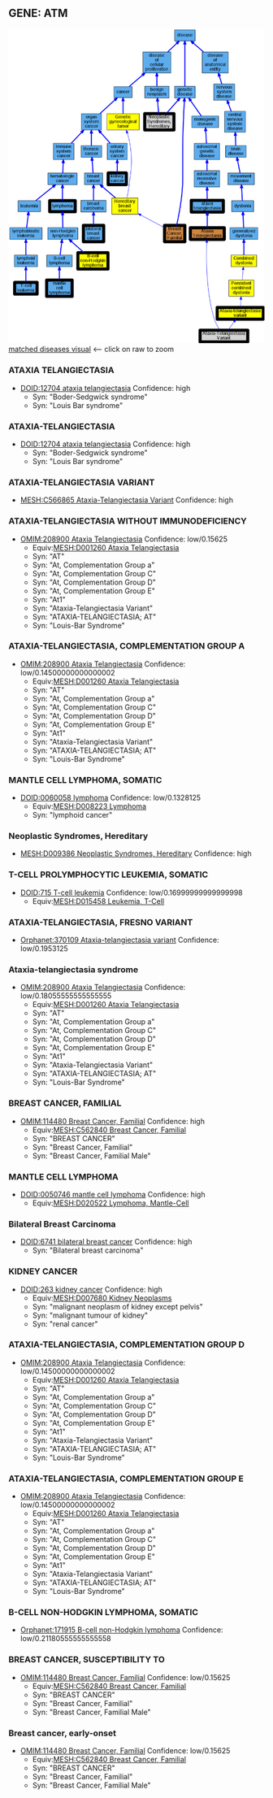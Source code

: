 
## GENE: ATM

![image](ATM.png)
[matched diseases visual](ATM.png)  <-- click on raw to zoom


### ATAXIA TELANGIECTASIA
 * [DOID:12704 ataxia telangiectasia](http://beta.monarchinitiative.org/disease/DOID:12704) Confidence: high
    * Syn: "Boder-Sedgwick syndrome"
    * Syn: "Louis Bar syndrome"

### ATAXIA-TELANGIECTASIA
 * [DOID:12704 ataxia telangiectasia](http://beta.monarchinitiative.org/disease/DOID:12704) Confidence: high
    * Syn: "Boder-Sedgwick syndrome"
    * Syn: "Louis Bar syndrome"

### ATAXIA-TELANGIECTASIA VARIANT
 * [MESH:C566865 Ataxia-Telangiectasia Variant](http://beta.monarchinitiative.org/disease/MESH:C566865) Confidence: high

### ATAXIA-TELANGIECTASIA WITHOUT IMMUNODEFICIENCY
 * [OMIM:208900 Ataxia Telangiectasia](http://beta.monarchinitiative.org/disease/OMIM:208900) Confidence: low/0.15625
    * Equiv:[MESH:D001260 Ataxia Telangiectasia](http://beta.monarchinitiative.org/disease/MESH:D001260)
    * Syn: "AT"
    * Syn: "At, Complementation Group a"
    * Syn: "At, Complementation Group C"
    * Syn: "At, Complementation Group D"
    * Syn: "At, Complementation Group E"
    * Syn: "At1"
    * Syn: "Ataxia-Telangiectasia Variant"
    * Syn: "ATAXIA-TELANGIECTASIA; AT"
    * Syn: "Louis-Bar Syndrome"

### ATAXIA-TELANGIECTASIA, COMPLEMENTATION GROUP A
 * [OMIM:208900 Ataxia Telangiectasia](http://beta.monarchinitiative.org/disease/OMIM:208900) Confidence: low/0.14500000000000002
    * Equiv:[MESH:D001260 Ataxia Telangiectasia](http://beta.monarchinitiative.org/disease/MESH:D001260)
    * Syn: "AT"
    * Syn: "At, Complementation Group a"
    * Syn: "At, Complementation Group C"
    * Syn: "At, Complementation Group D"
    * Syn: "At, Complementation Group E"
    * Syn: "At1"
    * Syn: "Ataxia-Telangiectasia Variant"
    * Syn: "ATAXIA-TELANGIECTASIA; AT"
    * Syn: "Louis-Bar Syndrome"

### MANTLE CELL LYMPHOMA, SOMATIC
 * [DOID:0060058 lymphoma](http://beta.monarchinitiative.org/disease/DOID:0060058) Confidence: low/0.1328125
    * Equiv:[MESH:D008223 Lymphoma](http://beta.monarchinitiative.org/disease/MESH:D008223)
    * Syn: "lymphoid cancer"

### Neoplastic Syndromes, Hereditary
 * [MESH:D009386 Neoplastic Syndromes, Hereditary](http://beta.monarchinitiative.org/disease/MESH:D009386) Confidence: high

### T-CELL PROLYMPHOCYTIC LEUKEMIA, SOMATIC
 * [DOID:715 T-cell leukemia](http://beta.monarchinitiative.org/disease/DOID:715) Confidence: low/0.16999999999999998
    * Equiv:[MESH:D015458 Leukemia, T-Cell](http://beta.monarchinitiative.org/disease/MESH:D015458)

### ATAXIA-TELANGIECTASIA, FRESNO VARIANT
 * [Orphanet:370109 Ataxia-telangiectasia variant](http://beta.monarchinitiative.org/disease/Orphanet:370109) Confidence: low/0.1953125

### Ataxia-telangiectasia syndrome
 * [OMIM:208900 Ataxia Telangiectasia](http://beta.monarchinitiative.org/disease/OMIM:208900) Confidence: low/0.18055555555555555
    * Equiv:[MESH:D001260 Ataxia Telangiectasia](http://beta.monarchinitiative.org/disease/MESH:D001260)
    * Syn: "AT"
    * Syn: "At, Complementation Group a"
    * Syn: "At, Complementation Group C"
    * Syn: "At, Complementation Group D"
    * Syn: "At, Complementation Group E"
    * Syn: "At1"
    * Syn: "Ataxia-Telangiectasia Variant"
    * Syn: "ATAXIA-TELANGIECTASIA; AT"
    * Syn: "Louis-Bar Syndrome"

### BREAST CANCER, FAMILIAL
 * [OMIM:114480 Breast Cancer, Familial](http://beta.monarchinitiative.org/disease/OMIM:114480) Confidence: high
    * Equiv:[MESH:C562840 Breast Cancer, Familial](http://beta.monarchinitiative.org/disease/MESH:C562840)
    * Syn: "BREAST CANCER"
    * Syn: "Breast Cancer, Familial"
    * Syn: "Breast Cancer, Familial Male"

### MANTLE CELL LYMPHOMA
 * [DOID:0050746 mantle cell lymphoma](http://beta.monarchinitiative.org/disease/DOID:0050746) Confidence: high
    * Equiv:[MESH:D020522 Lymphoma, Mantle-Cell](http://beta.monarchinitiative.org/disease/MESH:D020522)

### Bilateral Breast Carcinoma
 * [DOID:6741 bilateral breast cancer](http://beta.monarchinitiative.org/disease/DOID:6741) Confidence: high
    * Syn: "Bilateral breast carcinoma"

### KIDNEY CANCER
 * [DOID:263 kidney cancer](http://beta.monarchinitiative.org/disease/DOID:263) Confidence: high
    * Equiv:[MESH:D007680 Kidney Neoplasms](http://beta.monarchinitiative.org/disease/MESH:D007680)
    * Syn: "malignant neoplasm of kidney except pelvis"
    * Syn: "malignant tumour of kidney"
    * Syn: "renal cancer"

### ATAXIA-TELANGIECTASIA, COMPLEMENTATION GROUP D
 * [OMIM:208900 Ataxia Telangiectasia](http://beta.monarchinitiative.org/disease/OMIM:208900) Confidence: low/0.14500000000000002
    * Equiv:[MESH:D001260 Ataxia Telangiectasia](http://beta.monarchinitiative.org/disease/MESH:D001260)
    * Syn: "AT"
    * Syn: "At, Complementation Group a"
    * Syn: "At, Complementation Group C"
    * Syn: "At, Complementation Group D"
    * Syn: "At, Complementation Group E"
    * Syn: "At1"
    * Syn: "Ataxia-Telangiectasia Variant"
    * Syn: "ATAXIA-TELANGIECTASIA; AT"
    * Syn: "Louis-Bar Syndrome"

### ATAXIA-TELANGIECTASIA, COMPLEMENTATION GROUP E
 * [OMIM:208900 Ataxia Telangiectasia](http://beta.monarchinitiative.org/disease/OMIM:208900) Confidence: low/0.14500000000000002
    * Equiv:[MESH:D001260 Ataxia Telangiectasia](http://beta.monarchinitiative.org/disease/MESH:D001260)
    * Syn: "AT"
    * Syn: "At, Complementation Group a"
    * Syn: "At, Complementation Group C"
    * Syn: "At, Complementation Group D"
    * Syn: "At, Complementation Group E"
    * Syn: "At1"
    * Syn: "Ataxia-Telangiectasia Variant"
    * Syn: "ATAXIA-TELANGIECTASIA; AT"
    * Syn: "Louis-Bar Syndrome"

### B-CELL NON-HODGKIN LYMPHOMA, SOMATIC
 * [Orphanet:171915 B-cell non-Hodgkin lymphoma](http://beta.monarchinitiative.org/disease/Orphanet:171915) Confidence: low/0.21180555555555558

### BREAST CANCER, SUSCEPTIBILITY TO
 * [OMIM:114480 Breast Cancer, Familial](http://beta.monarchinitiative.org/disease/OMIM:114480) Confidence: low/0.15625
    * Equiv:[MESH:C562840 Breast Cancer, Familial](http://beta.monarchinitiative.org/disease/MESH:C562840)
    * Syn: "BREAST CANCER"
    * Syn: "Breast Cancer, Familial"
    * Syn: "Breast Cancer, Familial Male"

### Breast cancer, early-onset
 * [OMIM:114480 Breast Cancer, Familial](http://beta.monarchinitiative.org/disease/OMIM:114480) Confidence: low/0.15625
    * Equiv:[MESH:C562840 Breast Cancer, Familial](http://beta.monarchinitiative.org/disease/MESH:C562840)
    * Syn: "BREAST CANCER"
    * Syn: "Breast Cancer, Familial"
    * Syn: "Breast Cancer, Familial Male"
